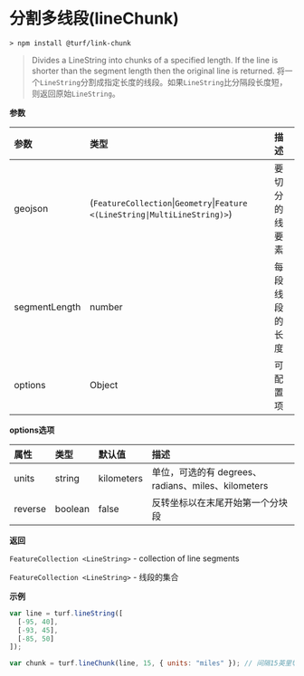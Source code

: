 # 分割多线段(lineChunk)

```
> npm install @turf/link-chunk
```

> Divides a LineString into chunks of a specified length. If the line is shorter than the segment length then the original line is returned.
> 将一个`LineString`分割成指定长度的线段。如果`LineString`比分隔段长度短，则返回原始`LineString`。

**参数**

| 参数          | 类型                                                         | 描述           |
| :------------ | :----------------------------------------------------------- | :------------- |
| geojson       | (`FeatureCollection`\|`Geometry`\|`Feature <(LineString\|MultiLineString)>`) | 要切分的线要素 |
| segmentLength | number                                                       | 每段线段的长度 |
| options       | Object                                                       | 可配置项       |

**options选项**

| 属性    | 类型    | 默认值     | 描述                                               |
| :------ | :------ | :--------- | :------------------------------------------------- |
| units   | string  | kilometers | 单位，可选的有 degrees、radians、miles、kilometers |
| reverse | boolean | false      | 反转坐标以在末尾开始第一个分块段                   |

**返回**

`FeatureCollection <LineString>` - collection of line segments

`FeatureCollection <LineString>` - 线段的集合

**示例**

```js
var line = turf.lineString([
  [-95, 40],
  [-93, 45],
  [-85, 50]
]);

var chunk = turf.lineChunk(line, 15, { units: "miles" }); // 间隔15英里切分一段线段
```
